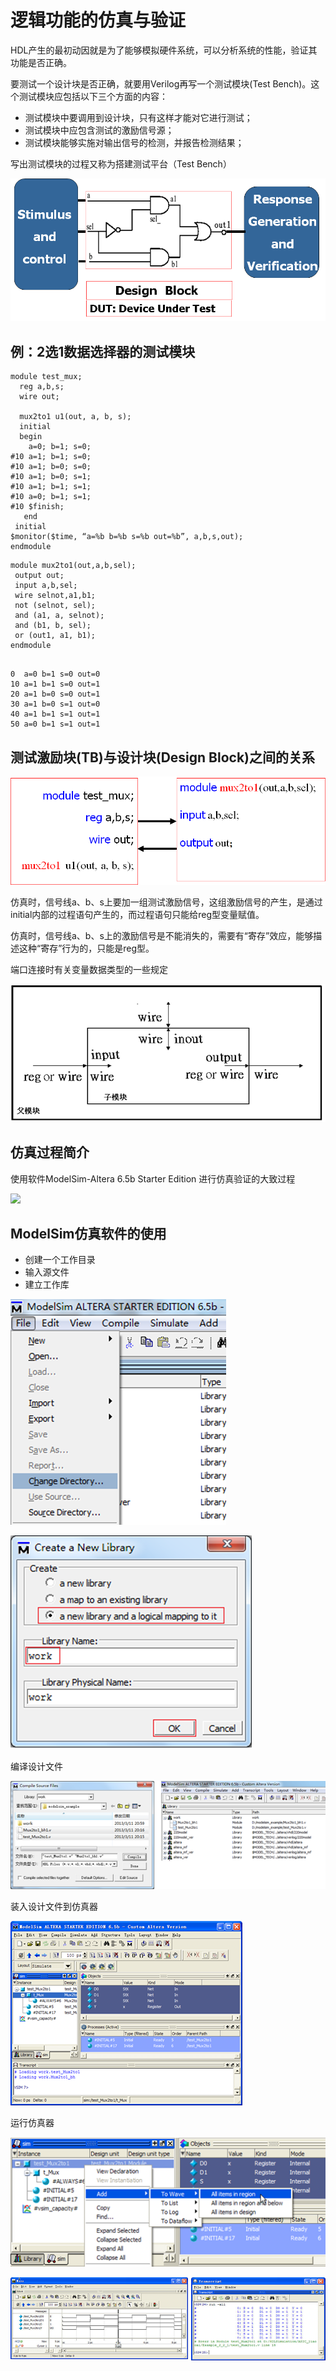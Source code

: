 # 逻辑功能的仿真与验证

HDL产生的最初动因就是为了能够模拟硬件系统，可以分析系统的性能，验证其功能是否正确。

要测试一个设计块是否正确，就要用Verilog再写一个测试模块(Test Bench)。这个测试模块应包括以下三个方面的内容：

+ 测试模块中要调用到设计块，只有这样才能对它进行测试；
+ 测试模块中应包含测试的激励信号源；
+ 测试模块能够实施对输出信号的检测，并报告检测结果；

写出测试模块的过程又称为搭建测试平台（Test Bench）

![](https://raw.githubusercontent.com/timerring/picgo/master/picbed/image-20230126094005962.png)

## 例：2选1数据选择器的测试模块

```
module test_mux;
  reg a,b,s; 
  wire out;
   
  mux2to1 u1(out, a, b, s);
  initial
  begin
    a=0; b=1; s=0;
#10 a=1; b=1; s=0;
#10 a=1; b=0; s=0;
#10 a=1; b=0; s=1;
#10 a=1; b=1; s=1;
#10 a=0; b=1; s=1;
#10 $finish;
   end
 initial
$monitor($time, “a=%b b=%b s=%b out=%b”, a,b,s,out);
endmodule
```

```
module mux2to1(out,a,b,sel);
 output out;
 input a,b,sel; 
 wire selnot,a1,b1;  
 not (selnot, sel);
 and (a1, a, selnot);
 and (b1, b, sel);
 or (out1, a1, b1);
endmodule
```

```

0  a=0 b=1 s=0 out=0
10 a=1 b=1 s=0 out=1
20 a=1 b=0 s=0 out=1
30 a=1 b=0 s=1 out=0
40 a=1 b=1 s=1 out=1
50 a=0 b=1 s=1 out=1
```

## 测试激励块(TB)与设计块(Design Block)之间的关系

![](https://raw.githubusercontent.com/timerring/picgo/master/picbed/image-20230126094142053.png)

仿真时，信号线a、b、s上要加一组测试激励信号，这组激励信号的产生，是通过initial内部的过程语句产生的，而过程语句只能给reg型变量赋值。

仿真时，信号线a、b、s上的激励信号是不能消失的，需要有“寄存”效应，能够描述这种“寄存”行为的，只能是reg型。

端口连接时有关变量数据类型的一些规定

![](https://raw.githubusercontent.com/timerring/picgo/master/picbed/image-20230126094207435.png)

## 仿真过程简介 

使用软件ModelSim-Altera 6.5b Starter Edition 进行仿真验证的大致过程 

![](../AppData/Roaming/Typora/typora-user-images/image-20230126094703361.png)

## ModelSim仿真软件的使用 

+ 创建一个工作目录 
+ 输入源文件 
+ 建立工作库

![](https://raw.githubusercontent.com/timerring/picgo/master/picbed/image-20230126094804150.png)

![](https://raw.githubusercontent.com/timerring/picgo/master/picbed/image-20230126094807164.png)

编译设计文件

![](https://raw.githubusercontent.com/timerring/picgo/master/picbed/image-20230126095052433.png)

装入设计文件到仿真器 

![](https://raw.githubusercontent.com/timerring/picgo/master/picbed/image-20230126095100369.png)

运行仿真器

![](https://raw.githubusercontent.com/timerring/picgo/master/picbed/image-20230126095115577.png)

![](https://raw.githubusercontent.com/timerring/picgo/master/picbed/image-20230126095129330.png)